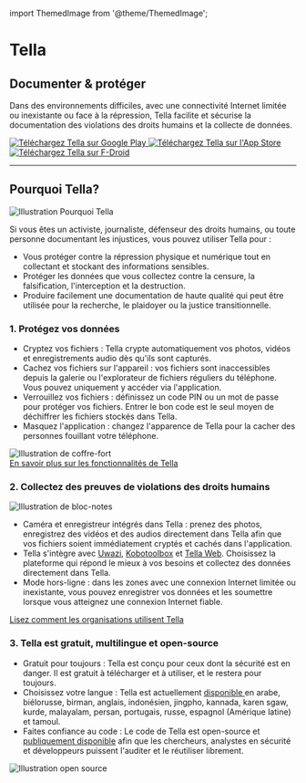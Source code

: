 import ThemedImage from '@theme/ThemedImage';

<div id="intro">
    <div className="intro-column" id="intro-column1">
        <h1>Tella</h1>
        <h2>Documenter & protéger</h2>
        <p>Dans des environnements difficiles, avec une connectivité Internet limitée ou inexistante ou face à la répression, Tella facilite et sécurise la documentation des violations des droits humains et la collecte de données.</p>
        <div className="download">
            <a href="https://play.google.com/store/apps/details?id=org.hzontal.tella" target="_blank">
                <img className="badge" src="img/google-play-badge.png" alt="Téléchargez Tella sur Google Play"/>
            </a>
            <a href="https://apps.apple.com/us/app/tella-document-protect/id1598152580" target="_blank">
                <img className="badge" src="img/app-store-badge.svg" id="apple-store-badge" alt="Téléchargez Tella sur l'App Store"/>
            </a>
            <a href="https://f-droid.org/packages/org.hzontal.tellaFOSS">
                <img className="badge" src="https://fdroid.gitlab.io/artwork/badge/get-it-on.png" alt="Téléchargez Tella sur F-Droid" />
            </a>
        </div>
    </div>
    <div className="intro-column" id="intro-column2">
        <ThemedImage
            alt="Capture d'écran de l'application Tella sur Android. Affiche les connexions à Tella Web Uwazi et la structure de dossiers montrant que les utilisateurs peuvent enregistrer et sauvegarder des images, vidéos et audios de manière sécurisée et cryptée."
            className="screen"
            sources={{
                light: 'img/home-black.svg',
                dark: 'img/home-white.svg',
              }}/>
    </div>
</div>

<hr></hr>

<div className="section">
    <h2>Pourquoi Tella?</h2>
    <div className="columns">
        <div className="column" id="section-column1">
            <img className="home-illustrations" src="img/why-tella.png" alt="Illustration Pourquoi Tella" />
        </div>
        <div className="column" id="section-column2">
            <p>Si vous êtes un activiste, journaliste, défenseur des droits humains, ou toute personne documentant les injustices, vous pouvez utiliser Tella pour :</p>
            <ul>
                <li><span className="emphasis">Vous protéger</span> contre la répression physique et numérique tout en collectant et stockant des informations sensibles.</li>
                <li><span className="emphasis">Protéger les données que vous collectez</span> contre la censure, la falsification, l'interception et la destruction.</li>
                <li><span className="emphasis">Produire facilement une documentation de haute qualité</span> qui peut être utilisée pour la recherche, le plaidoyer ou la justice transitionnelle.</li>
            </ul>
        </div>
    </div>
</div>

<div className="section">
    <h3>1. Protégez vos données</h3>
    <div className="columns">
        <div className="column" id="section-column1">
            <ul>
                <li><span className="emphasis">Cryptez vos fichiers :</span> Tella crypte automatiquement vos photos, vidéos et enregistrements audio dès qu'ils sont capturés.</li>
                <li><span className="emphasis">Cachez vos fichiers sur l'appareil :</span> vos fichiers sont inaccessibles depuis la galerie ou l'explorateur de fichiers réguliers du téléphone. Vous pouvez uniquement y accéder via l'application.</li>
                <li><span className="emphasis">Verrouillez vos fichiers :</span> définissez un code PIN ou un mot de passe pour protéger vos fichiers. Entrer le bon code est le seul moyen de déchiffrer les fichiers stockés dans Tella.</li>
                <li><span className="emphasis">Masquez l'application :</span> changez l'apparence de Tella pour la cacher des personnes fouillant votre téléphone.</li>
            </ul>
        </div>
        <div className="column" id="section-column2">
            <img className="home-illustrations" src="img/vault.png" alt="Illustration de coffre-fort" />
        </div>
    </div>
    <a type="button" href="/features" className="clean-btn center button button--primary"> En savoir plus sur les fonctionnalités de Tella </a>  
</div>

<div className="section">
    <h3>2. Collectez des preuves de violations des droits humains</h3>
    <div className="columns">
        <div className="column" id="section-column1">
            <img className="home-illustrations" src="img/data.png" alt="Illustration de bloc-notes"/>
        </div>
        <div className="column" id="section-column2">
            <ul>
                <li><span className="emphasis">Caméra et enregistreur intégrés dans Tella :</span> prenez des photos, enregistrez des vidéos et des audios directement dans Tella afin que vos fichiers soient immédiatement cryptés et cachés dans l'application.</li>
                <li><span className="emphasis">Tella s'intègre</span> avec <a href="/for-organizations#uwazi">Uwazi</a>, <a href="/for-organizations#open-data-kit-odk">Kobotoolbox</a> et <a href="/for-organizations#tella-web">Tella Web</a>. Choisissez la plateforme qui répond le mieux à vos besoins et collectez des données directement dans Tella.</li>
                <li><span className="emphasis">Mode hors-ligne :</span> dans les zones avec une connexion Internet limitée ou inexistante, vous pouvez enregistrer vos données et les soumettre lorsque vous atteignez une connexion Internet fiable.</li>
            </ul>
        </div>
    </div> 
    <a type="button" href="/user-stories" className="clean-btn center button button--primary"> Lisez comment les organisations utilisent Tella </a>    
</div>

<div className="section">
    <h3>3. Tella est gratuit, multilingue et open-source</h3>
    <div className="columns">
        <div className="column" id="section-column1">
            <ul>
                <li><span className="emphasis">Gratuit pour toujours :</span> Tella est conçu pour ceux dont la sécurité est en danger. Il est gratuit à télécharger et à utiliser, et le restera pour toujours.</li>
                <li><span className="emphasis">Choisissez votre langue :</span> Tella est actuellement <a href="/faq#what-languages-is-tella-available-in"> disponible </a> en arabe, biélorusse, birman, anglais, indonésien, jingpho, kannada, karen sgaw, kurde, malayalam, persan, portugais, russe, espagnol (Amérique latine) et tamoul.</li>
                <li><span className="emphasis">Faites confiance au code :</span> Le code de Tella est open-source et <a href="/open-source">publiquement disponible</a> afin que les chercheurs, analystes en sécurité et développeurs puissent l'auditer et le réutiliser librement.</li>
            </ul>
        </div>
        <div className="column" id="section-column2">
            <img className="home-illustrations" src="img/open-source.png" alt="Illustration open source" />
        </div>
    </div>
</div>